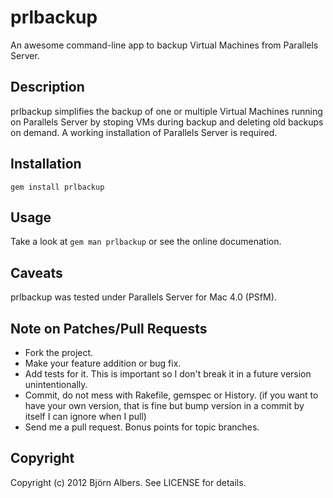 prlbackup
=========

An awesome command-line app to backup Virtual Machines from Parallels Server.

Description
-----------

prlbackup simplifies the backup of one or multiple Virtual Machines running
on Parallels Server by stoping VMs during backup and deleting old backups on demand.
A working installation of Parallels Server is required.

Installation
------------

	gem install prlbackup

Usage
-----

Take a look at `gem man prlbackup` or see the online documenation.

Caveats
-------

prlbackup was tested under Parallels Server for Mac 4.0 (PSfM).

Note on Patches/Pull Requests
-----------------------------

* Fork the project.
* Make your feature addition or bug fix.
* Add tests for it. This is important so I don't break it in a future version unintentionally.
* Commit, do not mess with Rakefile, gemspec or History.
  (if you want to have your own version, that is fine but bump version in a commit by itself I can ignore when I pull)
* Send me a pull request. Bonus points for topic branches.

Copyright
---------

Copyright (c) 2012 Björn Albers. See LICENSE for details.

